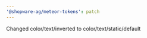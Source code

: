 ```yaml
---
'@shopware-ag/meteor-tokens': patch
---
```


Changed color/text/inverted to color/text/static/default
